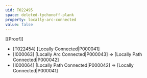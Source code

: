 ```yaml
---
uid: T022495
space: deleted-tychonoff-plank
property: locally-arc-connected
value: false
---
```

[[Proof]]

* [T022454] [Locally Connected|P000041]
* [I000063] [Locally Arc Connected|P000043] => [Locally Path Connected|P000042]
* [I000064] [Locally Path Connected|P000042] => [Locally Connected|P000041]

